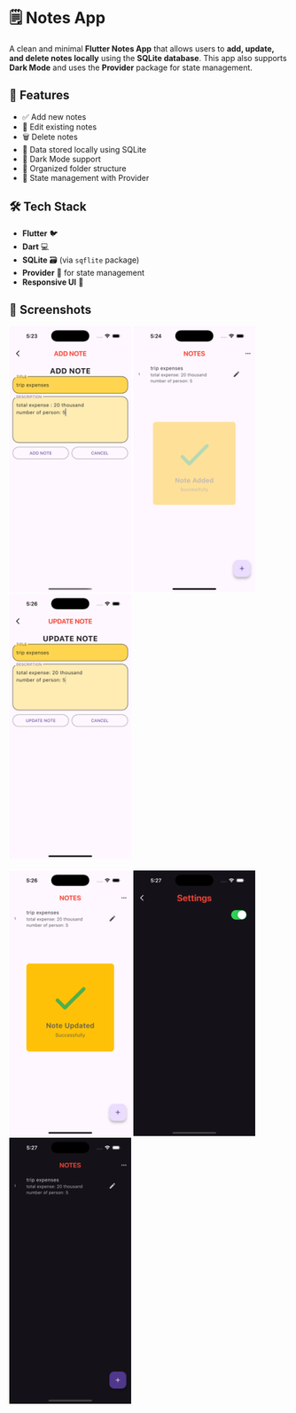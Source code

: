 # 🗒️ Notes App

A clean and minimal **Flutter Notes App** that allows users to **add, update, and delete notes locally** using the **SQLite database**. This app also supports **Dark Mode** and uses the **Provider** package for state management.

## 📱 Features

- ✅ Add new notes
- 📝 Edit existing notes
- 🗑️ Delete notes
- 💾 Data stored locally using SQLite
- 🌙 Dark Mode support
- 📂 Organized folder structure
- 🧠 State management with Provider

## 🛠️ Tech Stack

- **Flutter** 🐦
- **Dart** 💻
- **SQLite** 🗃️ (via `sqflite` package)
- **Provider** 🔄 for state management
- **Responsive UI** 📱

## 🌆 Screenshots

<div align="left"> <img src="assets/ss1.png" width="220"/> <img src="assets/ss2.png" width="220"/> <img src="assets/ss3.png" width="220"/> <br><br> <img src="assets/ss4.png" width="220"/> <img src="assets/ss5.png" width="220"/> <img src="assets/ss6.png" width="220"/> </div>

